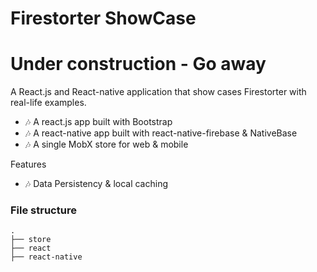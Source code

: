 # Firestorter ShowCase

# Under construction - Go away

A React.js and React-native application that show cases Firestorter with real-life examples.

* 🎶 A react.js app built with Bootstrap
* 🎶 A react-native app built with react-native-firebase & NativeBase
* 🎶 A single MobX store for web & mobile

Features

* 🎶 Data Persistency & local caching

### File structure

```
.
├── store
├── react
├── react-native
```
